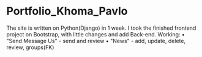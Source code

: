 # Portfolio_Khoma_Pavlo
The site is written on Python(Django) in 1 week. I took the finished frontend project on Bootstrap, with little changes and add Back-end.
Working: 
• "Send Message Us" - send and review
• "News" - add, update, delete, review, groups(FK)
